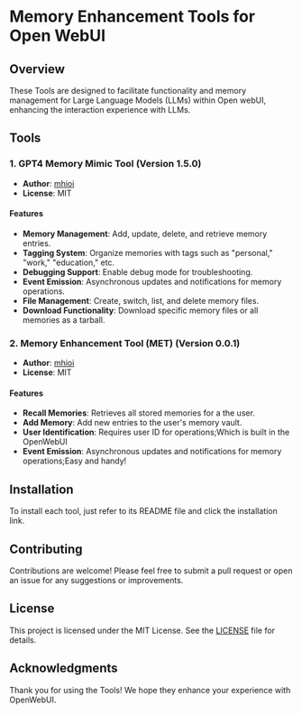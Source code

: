 
# Memory Enhancement Tools for Open WebUI

## Overview
These Tools are designed to facilitate functionality and memory management for Large Language Models (LLMs) within Open webUI, enhancing the interaction experience with LLMs.

## Tools

### 1. GPT4 Memory Mimic Tool (Version 1.5.0)
- **Author**: [mhioi](https://github.com/soymh)
- **License**: MIT

#### Features
- **Memory Management**: Add, update, delete, and retrieve memory entries.
- **Tagging System**: Organize memories with tags such as "personal," "work," "education," etc.
- **Debugging Support**: Enable debug mode for troubleshooting.
- **Event Emission**: Asynchronous updates and notifications for memory operations.
- **File Management**: Create, switch, list, and delete memory files.
- **Download Functionality**: Download specific memory files or all memories as a tarball.

### 2. Memory Enhancement Tool (MET) (Version 0.0.1)
- **Author**: [mhioi](https://github.com/soymh)
- **License**: MIT

#### Features
- **Recall Memories**: Retrieves all stored memories for a the user.
- **Add Memory**: Add new entries to the user's memory vault.
- **User Identification**: Requires user ID for operations;Which is built in the OpenWebUI
- **Event Emission**: Asynchronous updates and notifications for memory operations;Easy and handy!

## Installation
To install each tool, just refer to its README file and click the installation link.

## Contributing
Contributions are welcome! Please feel free to submit a pull request or open an issue for any suggestions or improvements.

## License
This project is licensed under the MIT License. See the [LICENSE](LICENSE) file for details.

## Acknowledgments
Thank you for using the Tools! We hope they enhance your experience with OpenWebUI.
